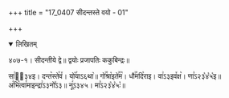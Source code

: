 +++
title = "17_0407 सीदन्तस्ते वयो - 01"

+++
<details open><summary>लिखितम्</summary>

४०७-१। सीदन्तीये द्वे॥ द्वयोः प्रजापतिः ककुबिन्द्रः॥

सा꣢ऽ᳐३४इ। दन्त꣥स्ते꣯व꣤। यो꣥꣯याऽ६था꣥॥ गो꣢꣯श्रा꣡इते꣢꣯म꣡। धौ꣢꣯मदि꣡राइ। वा꣢ऽ३इव꣤क्ष꣥। णा꣣ऽ२३꣡४꣡५꣡इ॥ अ꣢भि꣡त्वा꣯माइन्द्रा꣢ऽ३नो꣤ऽ३॥ नू꣢ऽ३४५। मा꣣ऽ२३꣡४꣡५ः꣡॥
</details>